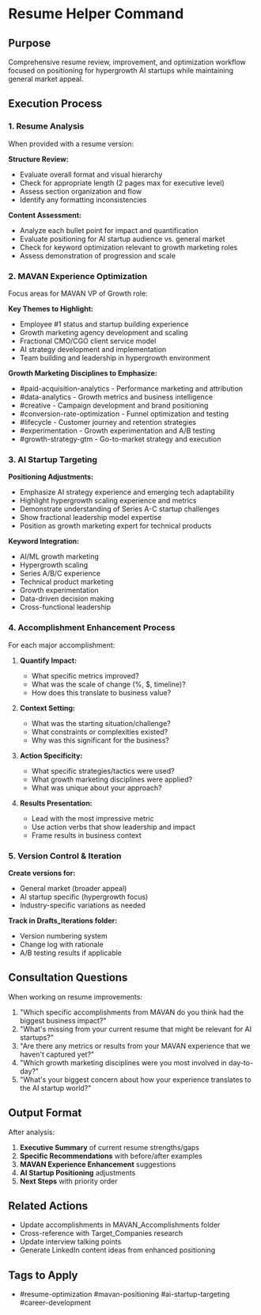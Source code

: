 # Resume Helper Command

## Purpose
Comprehensive resume review, improvement, and optimization workflow focused on positioning for hypergrowth AI startups while maintaining general market appeal.

## Execution Process

### 1. Resume Analysis
When provided with a resume version:

**Structure Review:**
- Evaluate overall format and visual hierarchy
- Check for appropriate length (2 pages max for executive level)
- Assess section organization and flow
- Identify any formatting inconsistencies

**Content Assessment:**
- Analyze each bullet point for impact and quantification
- Evaluate positioning for AI startup audience vs. general market
- Check for keyword optimization relevant to growth marketing roles
- Assess demonstration of progression and scale

### 2. MAVAN Experience Optimization
Focus areas for MAVAN VP of Growth role:

**Key Themes to Highlight:**
- Employee #1 status and startup building experience
- Growth marketing agency development and scaling
- Fractional CMO/CGO client service model
- AI strategy development and implementation
- Team building and leadership in hypergrowth environment

**Growth Marketing Disciplines to Emphasize:**
- #paid-acquisition-analytics - Performance marketing and attribution
- #data-analytics - Growth metrics and business intelligence
- #creative - Campaign development and brand positioning  
- #conversion-rate-optimization - Funnel optimization and testing
- #lifecycle - Customer journey and retention strategies
- #experimentation - Growth experimentation and A/B testing
- #growth-strategy-gtm - Go-to-market strategy and execution

### 3. AI Startup Targeting
**Positioning Adjustments:**
- Emphasize AI strategy experience and emerging tech adaptability
- Highlight hypergrowth scaling experience and metrics
- Demonstrate understanding of Series A-C startup challenges
- Show fractional leadership model expertise
- Position as growth marketing expert for technical products

**Keyword Integration:**
- AI/ML growth marketing
- Hypergrowth scaling
- Series A/B/C experience
- Technical product marketing
- Growth experimentation
- Data-driven decision making
- Cross-functional leadership

### 4. Accomplishment Enhancement Process
For each major accomplishment:

1. **Quantify Impact:**
   - What specific metrics improved?
   - What was the scale of change (%, $, timeline)?
   - How does this translate to business value?

2. **Context Setting:**
   - What was the starting situation/challenge?
   - What constraints or complexities existed?
   - Why was this significant for the business?

3. **Action Specificity:**
   - What specific strategies/tactics were used?
   - What growth marketing disciplines were applied?
   - What was unique about your approach?

4. **Results Presentation:**
   - Lead with the most impressive metric
   - Use action verbs that show leadership and impact
   - Frame results in business context

### 5. Version Control & Iteration
**Create versions for:**
- General market (broader appeal)
- AI startup specific (hypergrowth focus)
- Industry-specific variations as needed

**Track in Drafts_Iterations folder:**
- Version numbering system
- Change log with rationale
- A/B testing results if applicable

## Consultation Questions

When working on resume improvements:

1. "Which specific accomplishments from MAVAN do you think had the biggest business impact?"
2. "What's missing from your current resume that might be relevant for AI startups?"
3. "Are there any metrics or results from your MAVAN experience that we haven't captured yet?"
4. "Which growth marketing disciplines were you most involved in day-to-day?"
5. "What's your biggest concern about how your experience translates to the AI startup world?"

## Output Format

After analysis:
1. **Executive Summary** of current resume strengths/gaps
2. **Specific Recommendations** with before/after examples
3. **MAVAN Experience Enhancement** suggestions
4. **AI Startup Positioning** adjustments
5. **Next Steps** with priority order

## Related Actions
- Update accomplishments in MAVAN_Accomplishments folder
- Cross-reference with Target_Companies research
- Update interview talking points
- Generate LinkedIn content ideas from enhanced positioning

## Tags to Apply
- #resume-optimization #mavan-positioning #ai-startup-targeting #career-development